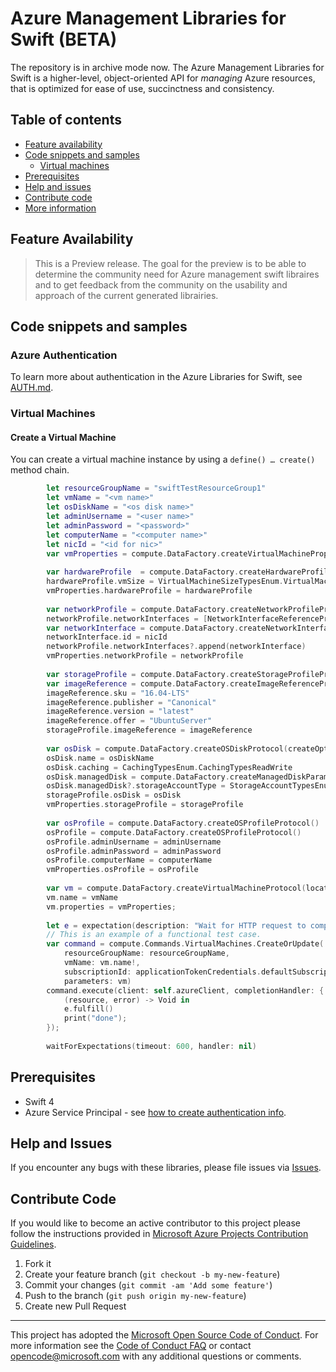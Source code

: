 ﻿# Azure Management Libraries for Swift (BETA)


The repository is in archive mode now. The Azure Management Libraries for Swift is a higher-level, object-oriented API for *managing* Azure resources, that is optimized for ease of use, succinctness and consistency.

## Table of contents
* [Feature availability](#feature-availability)
* [Code snippets and samples](#code-snippets-and-samples)
  * [Virtual machines](#virtual-machines)
* [Prerequisites](#prerequisites)
* [Help and issues](#help-and-issues)
* [Contribute code](#contribute-code)
* [More information](#more-information)

## Feature Availability

> This is a Preview release.  The goal for the preview is to be able to determine the community need for Azure management swift libraires and to get feedback from the community on the usability and approach of the current generated librairies. 

## Code snippets and samples

### Azure Authentication

To learn more about authentication in the Azure Libraries for Swift, see [AUTH.md](AUTH.md).

### Virtual Machines

#### Create a Virtual Machine

You can create a virtual machine instance by using a `define() … create()` method chain.

```swift
        let resourceGroupName = "swiftTestResourceGroup1"
        let vmName = "<vm name>"
        let osDiskName = "<os disk name>"
        let adminUsername = "<user name>"
        let adminPassword = "<password>"
        let computerName = "<computer name>"
        let nicId = "<id for nic>"
        var vmProperties = compute.DataFactory.createVirtualMachinePropertiesProtocol()
        
        var hardwareProfile  = compute.DataFactory.createHardwareProfileProtocol()
        hardwareProfile.vmSize = VirtualMachineSizeTypesEnum.VirtualMachineSizeTypesBasicA0
        vmProperties.hardwareProfile = hardwareProfile
        
        var networkProfile = compute.DataFactory.createNetworkProfileProtocol()
        networkProfile.networkInterfaces = [NetworkInterfaceReferenceProtocol?]()
        var networkInterface = compute.DataFactory.createNetworkInterfaceReferenceProtocol()
        networkInterface.id = nicId
        networkProfile.networkInterfaces?.append(networkInterface)
        vmProperties.networkProfile = networkProfile
        
        var storageProfile = compute.DataFactory.createStorageProfileProtocol();
        var imageReference = compute.DataFactory.createImageReferenceProtocol()
        imageReference.sku = "16.04-LTS"
        imageReference.publisher = "Canonical"
        imageReference.version = "latest"
        imageReference.offer = "UbuntuServer"
        storageProfile.imageReference = imageReference
        
        var osDisk = compute.DataFactory.createOSDiskProtocol(createOption: DiskCreateOptionTypesEnum.DiskCreateOptionTypesFromImage)
        osDisk.name = osDiskName
        osDisk.caching = CachingTypesEnum.CachingTypesReadWrite
        osDisk.managedDisk = compute.DataFactory.createManagedDiskParametersProtocol()
        osDisk.managedDisk?.storageAccountType = StorageAccountTypesEnum.StandardLRS
        storageProfile.osDisk = osDisk
        vmProperties.storageProfile = storageProfile
        
        var osProfile = compute.DataFactory.createOSProfileProtocol()
        osProfile = compute.DataFactory.createOSProfileProtocol()
        osProfile.adminUsername = adminUsername
        osProfile.adminPassword = adminPassword
        osProfile.computerName = computerName
        vmProperties.osProfile = osProfile
        
        var vm = compute.DataFactory.createVirtualMachineProtocol(location: "west us");
        vm.name = vmName
        vm.properties = vmProperties;
        
        let e = expectation(description: "Wait for HTTP request to complete")
        // This is an example of a functional test case.
        var command = compute.Commands.VirtualMachines.CreateOrUpdate(
            resourceGroupName: resourceGroupName,
            vmName: vm.name!,
            subscriptionId: applicationTokenCredentials.defaultSubscriptionId!,
            parameters: vm)
        command.execute(client: self.azureClient, completionHandler: {
            (resource, error) -> Void in
            e.fulfill()
            print("done");
        });
        
        waitForExpectations(timeout: 600, handler: nil)
```

## Prerequisites

- Swift 4
- Azure Service Principal - see [how to create authentication info](./AUTH.md).

## Help and Issues

If you encounter any bugs with these libraries, please file issues via [Issues](https://github.com/Azure/azure-libraries-for-swift/issues).

## Contribute Code

If you would like to become an active contributor to this project please follow the instructions provided in [Microsoft Azure Projects Contribution Guidelines](http://azure.github.io/guidelines.html).

1. Fork it
2. Create your feature branch (`git checkout -b my-new-feature`)
3. Commit your changes (`git commit -am 'Add some feature'`)
4. Push to the branch (`git push origin my-new-feature`)
5. Create new Pull Request

---

This project has adopted the [Microsoft Open Source Code of Conduct](https://opensource.microsoft.com/codeofconduct/). For more information see the [Code of Conduct FAQ](https://opensource.microsoft.com/codeofconduct/faq/) or contact [opencode@microsoft.com](mailto:opencode@microsoft.com) with any additional questions or comments.

